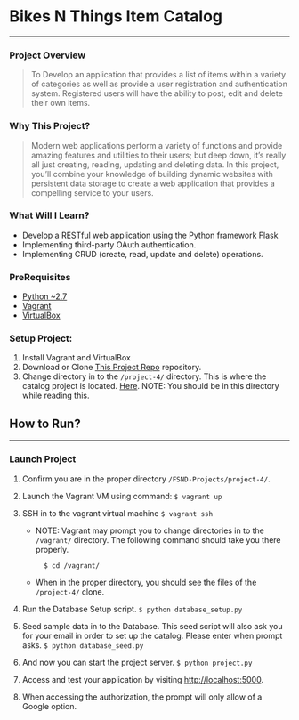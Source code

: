 # Bikes N Things Item Catalog
---

### Project Overview
> To Develop an application that provides a list of items within a variety of
categories as well as provide a user registration and authentication system.
Registered users will have the ability to post, edit and delete their own items.

### Why This Project?
> Modern web applications perform a variety of functions and provide amazing
features and utilities to their users; but deep down, it’s really all just
creating, reading, updating and deleting data. In this project, you’ll combine
your knowledge of building dynamic websites with persistent data storage to
create a web application that provides a compelling service to your users.

### What Will I Learn?
  * Develop a RESTful web application using the Python framework Flask
  * Implementing third-party OAuth authentication.
  * Implementing CRUD (create, read, update and delete) operations.

### PreRequisites
  * [Python ~2.7](https://www.python.org/)
  * [Vagrant](https://www.vagrantup.com/)
  * [VirtualBox](https://www.virtualbox.org/)

### Setup Project:
  1. Install Vagrant and VirtualBox
  2. Download or Clone [This Project Repo](https://github.com/AaronAstle/FSND-Projects) repository.
  3. Change directory in to the `/project-4/` directory.  This is where the catalog project is located.
  [Here](https://github.com/AaronAstle/FSND-Projects/tree/master/project-4). NOTE:  You should be in this directory while reading this.



## How to Run?
---

  ### Launch Project
  1. Confirm you are in the proper directory `/FSND-Projects/project-4/`.
  2. Launch the Vagrant VM using command:
    ```
      $ vagrant up
    ```
  3. SSH in to the vagrant virtual machine
    ```
      $ vagrant ssh
    ```
      - NOTE: Vagrant may prompt you to change directories in to the `/vagrant/`
        directory.  The following command should take you there properly.
        ```
          $ cd /vagrant/
        ```
      - When in the proper directory, you should see the files of the `/project-4/` clone.

  4. Run the Database Setup script.
    ```
      $ python database_setup.py
    ```

  5. Seed sample data in to the Database. This seed script will also ask you for
  your email in order to set up the catalog. Please enter when prompt asks.
    ```
      $ python database_seed.py
    ```
  6. And now you can start the project server.
    ```
      $ python project.py
    ```
  
  7. Access and test your application by visiting [http://localhost:5000](http://localhost:5000).

  8. When accessing the authorization, the prompt will only allow of a Google option.
